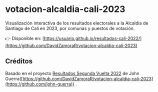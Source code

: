 # votacion-alcaldia-cali-2023

Visualización interactiva de los resultados electorales a la Alcaldía de Santiago de Cali en 2023,
por comunas y puestos de votación.

👉 Disponible en: [https://usuario.github.io/resultados-cali-2022/](https://github.com/DavidZamoraR/votacion-alcaldia-cali-2023)

## Créditos
Basado en el proyecto [Resultados Segunda Vuelta 2022](https://github.com/john-guerra/resultadosSegundaVuelta2022_historia) de John Guerra([https://github.com/DavidZamoraR/votacion-alcaldia-cali-2023](https://github.com/john-guerra)) .
